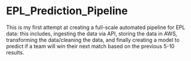 # EPL_Prediction_Pipeline
This is my first attempt at creating a full-scale automated pipeline for EPL data: this includes, ingesting the data via API, storing the data in AWS, transforming the data/cleaning the data, and finally creating a model to predict if a team will win their next match based on the previous 5-10 results.
